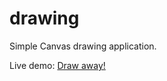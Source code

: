 # drawing
Simple Canvas drawing application.

Live demo: [Draw away!](https://alantheprice.github.io/drawing/)
